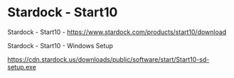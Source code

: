 # Stardock - Start10
Stardock - Start10 - https://www.stardock.com/products/start10/download

Stardock - Start10 - Windows Setup

https://cdn.stardock.us/downloads/public/software/start/Start10-sd-setup.exe

